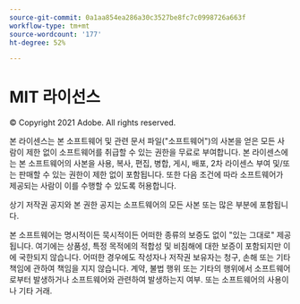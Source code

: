 ```yaml
---
source-git-commit: 0a1aa854ea286a30c3527be8fc7c0998726a663f
workflow-type: tm+mt
source-wordcount: '177'
ht-degree: 52%

---
```

# MIT 라이선스

© Copyright 2021 Adobe. All rights reserved.

본 라이센스는 본 소프트웨어 및 관련 문서 파일(&quot;소프트웨어&quot;)의 사본을 얻은 모든 사람이 제한 없이 소프트웨어를 취급할 수 있는 권한을 무료로 부여합니다. 본 라이센스에는 본 소프트웨어의 사본을 사용, 복사, 편집, 병합, 게시, 배포, 2차 라이센스 부여 및/또는 판매할 수 있는 권한이 제한 없이 포함됩니다. 또한 다음 조건에 따라 소프트웨어가 제공되는 사람이 이를 수행할 수 있도록 허용합니다.

상기 저작권 공지와 본 권한 공지는 소프트웨어의 모든 사본 또는 많은 부분에 포함됩니다.

본 소프트웨어는 명시적이든 묵시적이든 어떠한 종류의 보증도 없이 &quot;있는 그대로&quot; 제공됩니다. 여기에는 상품성, 특정 목적에의 적합성 및 비침해에 대한 보증이 포함되지만 이에 국한되지 않습니다. 어떠한 경우에도 작성자나 저작권 보유자는 청구, 손해 또는 기타 책임에 관하여 책임을 지지 않습니다. 계약, 불법 행위 또는 기타의 행위에서 소프트웨어로부터 발생하거나 소프트웨어와 관련하여 발생하는지 여부. 또는 소프트웨어의 사용이나 기타 거래.

